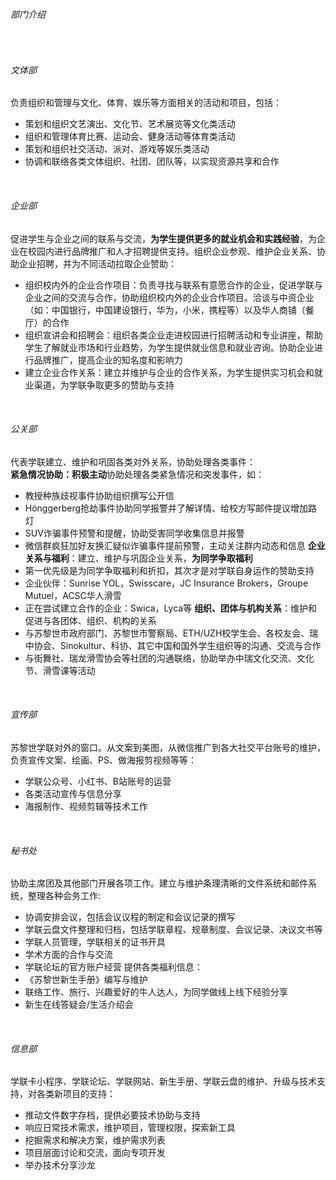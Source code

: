 ###### 部门介绍

&nbsp;
###### 文体部
负责组织和管理与文化、体育、娱乐等方面相关的活动和项目，包括：
* 策划和组织文艺演出、文化节、艺术展览等文化类活动
* 组织和管理体育比赛、运动会、健身活动等体育类活动
* 策划和组织社交活动、派对、游戏等娱乐类活动
* 协调和联络各类文体组织、社团、团队等，以实现资源共享和合作

&nbsp;
###### 企业部
促进学生与企业之间的联系与交流，**为学生提供更多的就业机会和实践经验**，为企业在校园内进行品牌推广和人才招聘提供支持。组织企业参观、维护企业关系、协助企业招聘，并为不同活动拉取企业赞助：
* 组织校内外的企业合作项目：负责寻找与联系有意愿合作的企业，促进学联与企业之间的交流与合作，协助组织校内外的企业合作项目。洽谈与中资企业（如：中国银行，中国建设银行，华为，小米，携程等）以及华人商铺（餐厅）的合作
* 组织宣讲会和招聘会：组织各类企业走进校园进行招聘活动和专业讲座，帮助学生了解就业市场和行业趋势，为学生提供就业信息和就业咨询。协助企业进行品牌推广，提高企业的知名度和影响力
* 建立企业合作关系：建立并维护与企业的合作关系，为学生提供实习机会和就业渠道，为学联争取更多的赞助与支持

&nbsp;
###### 公关部
代表学联建立、维护和巩固各类对外关系，协助处理各类事件：  
**紧急情况协助：积极主动**协助处理各类紧急情况和突发事件，如：
* 教授种族歧视事件协助组织撰写公开信
* Hönggerberg抢劫事件协助同学报警并了解详情、给校方写邮件提议增加路灯
* SUV诈骗事件预警和提醒，协助受害同学收集信息并报警
* 微信群疯狂加好友换汇疑似诈骗事件提前预警，主动关注群内动态和信息
**企业关系与福利**：建立、维护与巩固企业关系，**为同学争取福利**
* 第一优先级是为同学争取福利和折扣，其次才是对学联自身运作的赞助支持
* 企业伙伴：Sunrise YOL，Swisscare，JC Insurance Brokers，Groupe Mutuel，ACSC华人滑雪
* 正在尝试建立合作的企业：Swica，Lyca等
**组织、团体与机构关系**：维护和促进与各团体、组织、机构的关系
* 与苏黎世市政府部门、苏黎世市警察局、ETH/UZH校学生会、各校友会、瑞中协会、Sinokultur、科协、其它中国和国外学生组织等的沟通、交流与合作
* 与街舞社、瑞龙滑雪协会等社团的沟通联络，协助举办中瑞文化交流、文化节、滑雪课等活动

&nbsp;
###### 宣传部
苏黎世学联对外的窗口。从文案到美图，从微信推广到各大社交平台账号的维护，负责宣传文案、绘画、PS、做海报剪视频等等：
* 学联公众号、小红书、B站账号的运营
* 各类活动宣传与信息分享
* 海报制作、视频剪辑等技术工作

&nbsp;
###### 秘书处
协助主席团及其他部门开展各项工作。建立与维护条理清晰的文件系统和邮件系统，整理各种会务工作:
* 协调安排会议，包括会议议程的制定和会议记录的撰写
* 学联云盘文件整理和归档，包括学联章程、规章制度、会议记录、决议文书等
* 学联人员管理，学联相关的证书开具
* 学术方面的合作与交流
* 学联论坛的官方账户经营
提供各类福利信息：
* 《苏黎世新生手册》编写与维护
* 联络工作、旅行、兴趣爱好的牛人达人，为同学做线上线下经验分享
* 新生在线答疑会/生活介绍会

&nbsp;
###### 信息部
学联卡小程序、学联论坛、学联网站、新生手册、学联云盘的维护、升级与技术支持，对各类新项目的支持：
* 推动文件数字存档，提供必要技术协助与支持
* 响应日常技术需求，维护项目，管理权限，探索新工具
* 挖掘需求和解决方案，维护需求列表
* 项目层面讨论和交流，面向专项开发
* 举办技术分享沙龙
